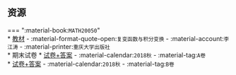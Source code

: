 ## 资源  
=== ":material-book:`MATH20050`"  
    * [教材](http://api.xtaoa.com/api/lanzou.php?url=https://cqu-openlib.lanzout.com/iIlvg2atm29a&type=down) - :material-format-quote-open:`复变函数与积分变换` - :material-account:`李江涛` - :material-printer:`重庆大学出版社`  
    * 期末试卷
        * [试卷+答案](http://api.xtaoa.com/api/lanzou.php?url=https://cqu-openlib.lanzout.com/iqAYK2ebay8f&type=down) - :material-calendar:`2018秋` - :material-tag:`A卷`  
        * [试卷+答案](http://api.xtaoa.com/api/lanzou.php?url=https://cqu-openlib.lanzout.com/iyQwq2ebay9g&type=down) - :material-calendar:`2018秋` - :material-tag:`B卷`  